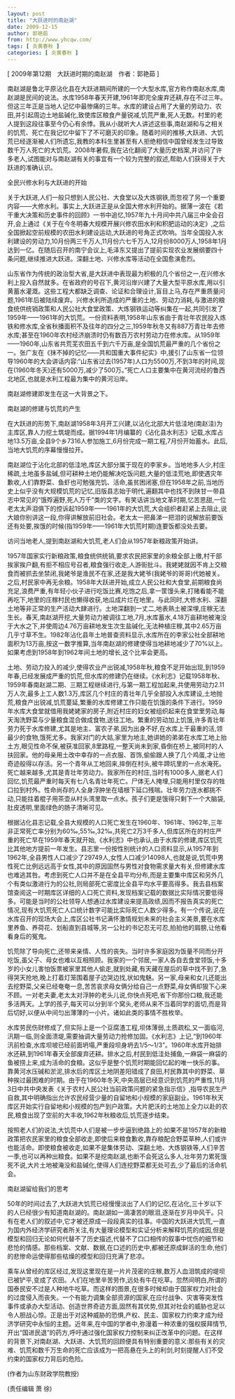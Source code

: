 ```yaml
---
layout: post
title: "大跃进时的南赵湖"
date: 2009-12-15
author: 郭艳茹
from: http://www.yhcqw.com/
tags: [ 炎黄春秋 ]
categories: [ 炎黄春秋 ]
---
```



[ 2009年第12期　大跃进时期的南赵湖　作者：郭艳茹 ]


南赵湖是鲁北平原沾化县在大跃进期间所建的一个大型水库,官方称作南赵水库,南赵湖是民间的说法。水库1958年春天开建,1961年即完全废弃还耕,存在不过三年。但这三年正是当地人记忆中最惨痛的三年。水库的建设占用了大量的劳动力、农田,并引起周边土地盐碱化,致使库区粮食产量锐减,饥荒严重,死人无数。村里的老人提到这段往事至今仍心有余悸。我从小就听大人讲述这些事,南赵湖和与之相关的饥荒、死亡在我记忆中留下了不可磨灭的印象。随着时间的推移,大跃进、大饥荒已经逐渐被人们所遗忘,我教的本科生里甚至有人拒绝相信中国曾经发生过导致数千万人死亡的大饥荒。2008年暑假,我在沾化翻阅了大量历史档案,并访问了许多老人,试图能对与南赵湖有关的事宜有一个较为完整的叙述,帮助人们获得关于大跃进的准确认识。

全民兴修水利与大跃进的开始


关于大跃进,人们一般只想到人民公社、大食堂以及大炼钢铁,而忽视了另一个重要内容——大修水利。事实上,大跃进正是从全国大修水利开始的。据薄一波在《若干重大决策和历史事件的回顾》一书中追忆,1957年九十月间中共八届三中全会召开,会上通过《关于在今冬明春大规模开展兴修农田水利和积肥运动的决定》,之后全国掀起空前规模的农田水利建设运动,大跃进的号角正式吹响。当年全国投入水利建设的劳动力,10月份两三千万人,11月份六七千万人,12月份8000万人,1958年1月达到一亿。在随后召开的南宁会议上,毛泽东又提出了提前实现农业发展纲要四十条问题,继续推进大跃进。深翻土地、兴修水库等活动在全国愈演愈烈。


山东省作为传统的政治型大省,是大跃进中表现最为积极的几个省份之一,在兴修水利上投入自然就多。在省政府的号召下,黄河沿岸兴建了大量大型平原水库,用以引黄蓄水灌溉。这些工程大都缺乏调查、论证和合理设计,盲目上马,存在严重质量问题,1961年后被陆续废弃。兴修水利所造成的严重的土地、劳动力消耗,与激进的粮食统供统销政策和人民公社大食堂政策、大炼钢铁运动等纠集在一起,共同引发了1959年——1961年的大饥荒。一份资料表明,1958年山东省由于青壮年农民投入炼铁和修水库,全省秋播面积不及往年的四分之三,1959年秋冬又有887万青壮年去修水库;甚至在1960年农村经济崩溃时仍有数百万农村劳动力在修水库。从1959年——1960年,山东省共荒芜农田五千到六千万亩,是全国饥荒最严重的几个省份之一。张广友在《抹不掉的记忆——共和国重大事件纪实》中,援引了山东省一位领导1960年的大会讲话内容:“山东省过去(1957年)人口为5500万,不到3年的时间,现在(1960年冬天)还有5000万,减少了500万。”死亡人口主要集中在黄河流经的鲁西北地区,也就是水利工程最为集中的黄河沿岸。

南赵湖修建即发生在这一大背景之下。

南赵湖的修建与饥荒的产生


在大跃进的形势下,南赵湖1958年3月开工兴建,以沾化北部大片低洼地(南赵洼)为主库区,靠人力挖土筑堤而成。据1994年1月编纂的《沾化县水利志》记载,水库占地13.5万亩,全县9个乡7316人参加施工,6月份完成一期工程,7月份开始蓄水。此后,当地大饥荒的序幕慢慢拉开。


南赵湖位于沾化北部的低洼地,库区大部分属于现在的李家乡。当地地多人少,村庄稀疏,土地虽多盐碱,但可耕种土地仍能解决吃饭问题,大量的低洼荒地,即使遇灾年歉收,人们靠野菜、鱼虾也可勉强充饥、活命,虽贫困闭塞,但在1958年之前,当地历史上似乎没有大规模饥荒的记忆,旧版县志始于明代,遍翻其中也找不到陕甘一带县志中常见的“饿殍遍野,死人万千”类的文字。有笑话讲当地文革时期,忆苦思甜,一位老太太声泪俱下的控诉起1959年——1961年的大饥荒,大会组织者赶紧上去阻止,说大娘你别讲这一段,你得讲解放前旧社会。老太太一把鼻涕一把泪的说解放前要饭还有处要,挨饿的时候(指1959年——1961年大饥荒时期)连要饭都没处去要。

访问当地老人,提到南赵湖和大饥荒,老人们会从1957年新粮政策开始讲。


1957年国家实行新粮政策,粮食统供统销,要求农民把家里的余粮全部上缴,村干部挨家挨户翻,有拒不相应号召者,粮食强行收走,人游街批斗。我姥姥就因不肯上交粮食而被抓去坐禁闭,我姥爷是渔民不在家,还是我大姥爷(我姥爷的哥哥)代她被关。之后,村民家中再无余粮。1958年大跃进开始,成立人民公社和大食堂,前期粮食尚充足,浪费严重,有年轻小伙子进行吃饭比赛,吃饱之后,拿一筐馒头来,打赌看能不能再吃下,地里的庄稼村民也懒得收获,地瓜成片烂在地里。与此同时,大修水利、深翻土地等非正常的生产活动大肆进行。土地深翻到一丈二,地表熟土被深埋,庄稼无法生长。春天,南赵湖开挖,大量劳动力被调往工地,7月,水库蓄水,4.18万亩耕地被淹没于大水之下,并使周边4.76万亩耕地发生次生盐碱化,无法种植庄稼,其中2.65万亩几乎寸草不生。1982年沾化县年土地普查资料显示,水库所在的李家公社全部耕地面积为13万亩,按这一数字推算,当年南赵湖的修建使得当地耕地减少了70%以上。如果考虑到1958年到1962年间土地的增长,这个比率会更高。


土地、劳动力投入的减少,使得农业产出锐减,1958年秋,粮食不足开始出现,到1959年春,已经发展成严重的饥荒,但水库的修建仍在继续。《水利志》记载1958年秋、1959年春南赵湖二期、三期工程继续进行,与第一期工程加起来,共使用劳动力2.11万人次,最多上工人数1.3万,库区几个村庄的青壮年几乎全部投入水库建设,土地抛荒,粮食产出锐减,饥荒蔓延,繁重的水库修建工作只能在饥饿的条件下进行。1959年水库大食堂就借用我姥姥家的房子,附近村庄的妇女被组织起来在食堂里劳动,每天淘洗野菜与少量粮食混合做成食物,送往工地。繁重的劳动加上饥饿,许多青壮年劳力死于水库修建,尤其是地主、富农子弟,因为出身不好,在水库上干最重的活,领最少的食物,饿死尤多。我家对门的大姑,家里为地主,她讲她的弟弟在水库工地上抬土方,眼见性命不保,被获准回家,8里路程,一整天尚未到家,昏倒在桥上,被同村的人扶回家。他的母亲用土改中幸存的一点衣服、首饰,偷偷跟人换了几个鸡蛋,才让他奇迹般得以存活。另一个青年从工地回来,摔倒在村头,被牛蹄坑里的一点水淹死。死亡越来越多,尤其是青壮年劳动力。我家所在的村庄,当时有1000多人,据老人们回忆,饥荒最严重时每天有七八名青壮年死亡。尸体无人掩埋,只能用村里仅存的牲口拉到村外。性命尚存的人全身浮肿坐在墙根下延口残喘。壮年劳力连水都挑不动,只能拄着棍子用茶壶从村头湾里取一点水。孩子们更是饿得只剩下一个大脑袋,肚皮透明,里面绿色的肠子清晰可见。


根据沾化县志记载,全县大规模的人口死亡发生在1960年、1961年、1962年,三年非正常死亡率分别为60‰,55‰,32‰,共死亡2万3千多人,但库区所在的村庄严重的死亡早在1959年春天就开始,《水利志》中也承认,由于水库的修建,库区饥荒比其他地方提前一年发生。县志里一份按性别统计的人口资料显示,从1957年到1962年,全县男性人口减少了29749人,女性人口减少14098人,也就是说,饥荒中男性死亡比例远远高于女性,其中的原因固然与男性对食物需求量大有关,但修建水库也难逃其咎。考虑到死亡人口并不是在全县平均分布,而是主要集中库区和另外几个有类似激进行为的公社,则局部死亡密度比全县平均水平要高得多。我去县档案馆查阅这一时期库区详细的人口死亡资料,发现档案记载的数据比实际情况要低得多。可能是当时的公社领导人想通过水库建设来提高政绩,因而不报告真实的死亡情况,现有大饥荒死亡人口统计数字可能比实际死亡人数少得多。有一个传说,说在水库召开的现场大会上,库区公社书记满怀激情规划未来的社会主义美景,要在水库里养鱼、养荷花、划船直到县城等,另一公社的书记忍无可忍,拍拍他的肩膀,让他看看身后的冤鬼。


饥荒除了导向死亡,还带来亲情、人性的丧失。当时许多家庭因为饭量不同而分开吃饭,虽父子、母女也难以互相照顾。我家的一个邻居,一家人各自去食堂领饭,十多岁的小女儿害怕饭票被家里其他人偷走,就到处藏,有天藏在屋后的草中找不到了,急得哭天抢地,晚上打着灯笼围着屋子边哭边找,状如鬼魅。另一家,母亲和女儿还能出去挖野菜,父亲已经奄奄一息,苦苦哀求母女俩分给自己一点野菜,母女俩却狠下心来不顾。一对老夫妻,老太太对浮肿的老头儿说,你快点死吧,省下你那份口粮,我还能多活两天。上学的孩子,每天可以分到半个窝头,老师从来不当着同学的面切,而是背后切好,以便从中间匀出薄薄的一小片。诸如此类的事情不胜枚举。


水库劳民伤财修成了,但实际上是一个豆腐渣工程,坝体薄弱,土质疏松,又一面临河,汛期一临,则全面溃堤,需要抽调大量劳动力抢修加固。《水利志》上记,“到1960年汛前检查,水库坝坡已经前面坍塌,严重段坝身坍去1/5～1/3”。1960年水库开始排水还耕,到1961年春天全部废弃还耕。排水之后,村民到低洼处捕鱼,一麻袋一麻袋的鱼被捞上来,成为活命的食粮。这似乎是整个饥荒时期能回忆起的唯一快乐的事。靠黄河水压碱和淤泥,排水后的库区土地阴差阳错成了良田,村民靠其中的野菜、草种挨过最困难的时期。由于在1960年冬天,中央高层已经意识到饥荒的严重性,11月3日中共中央发表《关于农村人民公社当前政策问题的紧急指示信》,指导农民生产自救,其中明确指出允许农民经营少量的自留地和小规模的家庭副业。1961年秋天库区开始实行自留地和小规模的包产到户政策。大片肥沃的土地加上全力以赴的农民,粮食出现了空前的大丰收,1962年秋粮收后,饥荒逐步结束。


按照老人们的说法,大饥荒中人们是被一步步逼到绝路上的:如果不是1957年的新粮政策把农民家里的粮食全部收走,即使后来粮食歉收,靠存粮配合野菜草种,人们或许也能活命。即使粮食被收走,如果不是集体劳动、深翻土地、大炼钢铁等,人们辛苦一季,也可以再种出粮食。如果不是挖南赵湖,也断不会死这么多人,壮年劳力累死饿死不说,大片土地被淹没和盐碱化,使得人们连挖野菜都无处可去,少了最后的活命机会。

南赵湖留给我们的思考


50年的时间过去了,大跃进大饥荒已经慢慢淡出了人们的记忆,在沾化,三十岁以下的人已经很少有知道南赵湖的。南赵湖如一滴凄苦的眼泪,逐渐在岁月中风干。只有在老人们的叙述中,它才被还原成一段段真实的往事。中国的大跃进大饥荒,一直为国内外经济学研究者所关注,有大量理论模型和实证分析来解释饥荒的成因,但是模型和回归无论如何代替不了历史描述,代替不了口口相传的叙事中忧伤的细节和悲怆的情感。那些档案、文献、数据,在口述的历史中,都被还原成鲜活的生命,他们的悲惨命运使得那些枯燥的模型和回归充满了悲凉。


乘车从曾经的库区经过,发现这里现在是一片片茂密的庄稼,数万人血泪筑成的堤坝已被铲平,变成了农田。人们在地里辛苦劳作,远处有牛在吃草。忽然间明白,所谓的国泰民安不过是人种地牛吃草。而这样的图景,在很多时候却由于国家权力对社会的过度侵入而丧失。一个有能力调集全部资源的国家,在应付战争、灾害等突发性事件或承办大型活动、创造世界奇迹方面,固然有其优势,但其对社会的威胁也足以令人胆战心惊。正是出于对这种威胁的恐惧,产权、民主、国家权力约束才成为经济学研究中永恒的主题。近年来,在中国的学者中,弥漫着一种浓重的强权膜拜情节,开出“国进民退”的药方,呼吁通过强化国家权力控制来纠正改革中的问题。在这样的背景下,对南赵湖、大跃进、大饥荒的回顾便具有特别重要的意义:那些有关的灾难、饥荒和数千万生命的死亡应该成为一把高悬在头上的利剑,时刻提醒人们不受约束的国家权力背后的危险。

(作者为山东财政学院教授)

(责任编辑 萧 徐)


